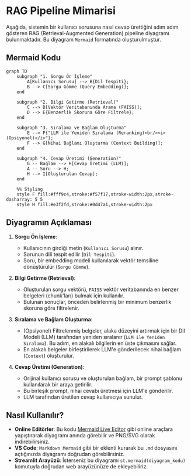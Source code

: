 # RAG Pipeline Mimarisi

Aşağıda, sistemin bir kullanıcı sorusuna nasıl cevap ürettiğini adım adım gösteren RAG (Retrieval-Augmented Generation) pipeline diyagramı bulunmaktadır. Bu diyagram `Mermaid` formatında oluşturulmuştur.

## Mermaid Kodu

```mermaid
graph TD
    subgraph "1. Sorgu Ön İşleme"
        A[Kullanıcı Sorusu] --> B{Dil Tespiti};
        B --> C[Sorgu Gömme (Query Embedding)];
    end

    subgraph "2. Bilgi Getirme (Retrieval)"
        C --> D[Vektör Veritabanında Arama (FAISS)];
        D --> E{Benzerlik Skoruna Göre Filtrele};
    end

    subgraph "3. Sıralama ve Bağlam Oluşturma"
        E --> F{"LLM ile Yeniden Sıralama (Reranking)<br/><i>(Opsiyonel)</i>"};
        F --> G[Nihai Bağlamı Oluşturma (Context Building)];
    end

    subgraph "4. Cevap Üretimi (Generation)"
        G -- Bağlam --> H[Cevap Üretimi (LLM)];
        A -- Soru --> H;
        H --> I[Oluşturulan Cevap];
    end

    %% Styling
    style F fill:#fff9c4,stroke:#f57f17,stroke-width:2px,stroke-dasharray: 5 5
    style H fill:#e3f2fd,stroke:#0d47a1,stroke-width:2px
```

## Diyagramın Açıklaması

1.  **Sorgu Ön İşleme**:

    - Kullanıcının girdiği metin (`Kullanıcı Sorusu`) alınır.
    - Sorunun dili tespit edilir (`Dil Tespiti`).
    - Soru, bir embedding modeli kullanılarak vektör temsiline dönüştürülür (`Sorgu Gömme`).

2.  **Bilgi Getirme (Retrieval)**:

    - Oluşturulan sorgu vektörü, `FAISS` vektör veritabanında en benzer belgeleri (chunk'ları) bulmak için kullanılır.
    - Bulunan sonuçlar, önceden belirlenmiş bir minimum benzerlik skoruna göre filtrelenir.

3.  **Sıralama ve Bağlam Oluşturma**:

    - (Opsiyonel) Filtrelenmiş belgeler, alaka düzeyini artırmak için bir Dil Modeli (LLM) tarafından yeniden sıralanır (`LLM ile Yeniden Sıralama`). Bu adım, en alakalı bilgilerin en üste çıkmasını sağlar.
    - En alakalı belgeler birleştirilerek LLM'e gönderilecek nihai bağlam (`Context`) oluşturulur.

4.  **Cevap Üretimi (Generation)**:
    - Orijinal kullanıcı sorusu ve oluşturulan bağlam, bir prompt şablonu kullanılarak bir araya getirilir.
    - Bu birleşik prompt, nihai cevabı üretmesi için LLM'e gönderilir.
    - LLM tarafından üretilen cevap kullanıcıya sunulur.

## Nasıl Kullanılır?

- **Online Editörler**: Bu kodu [Mermaid Live Editor](https://mermaid.live) gibi online araçlara yapıştırarak diyagramı anında görebilir ve PNG/SVG olarak indirebilirsiniz.
- **VS Code**: `Markdown Mermaid` gibi bir eklenti kurarak bu `.md` dosyasını açtığınızda diyagramı doğrudan görebilirsiniz.
- **Streamlit Arayüzü**: İsterseniz bu diyagramı `st.mermaid(diyagram_kodu)` komutuyla doğrudan web arayüzünüze de ekleyebiliriz.
